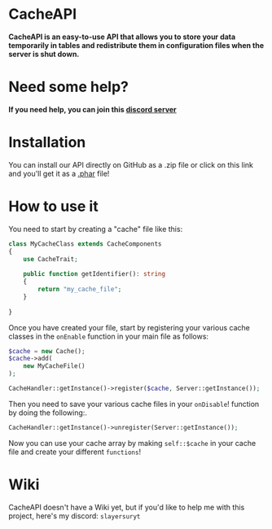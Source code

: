 # CacheAPI
**CacheAPI is an easy-to-use API that allows you to store your data temporarily in tables and redistribute them in configuration files when the server is shut down.**

# Need some help?
**If you need help, you can join this [discord server](https://discord.gg/DPNhxts5XP)**

# Installation
You can install our API directly on GitHub as a .zip file or click on this link and you'll get it as a [.phar]() file!

# How to use it
You need to start by creating a "cache" file like this:
```php
class MyCacheClass extends CacheComponents
{
    use CacheTrait;
    
    public function getIdentifier(): string
    {
        return "my_cache_file";
    }
    
}
```

Once you have created your file, start by registering your various cache classes in the `onEnable` function in your main file as follows:
```php
$cache = new Cache();
$cache->add(
    new MyCacheFile()
);

CacheHandler::getInstance()->register($cache, Server::getInstance());
```
Then you need to save your various cache files in your `onDisable`! function by doing the following:.
```php
CacheHandler::getInstance()->unregister(Server::getInstance());
```
Now you can use your cache array by making `self::$cache` in your cache file and create your different `functions`!

# Wiki
CacheAPI doesn't have a Wiki yet, but if you'd like to help me with this project, here's my discord: ``slayersuryt``



